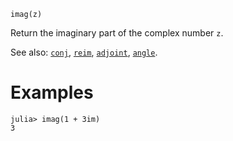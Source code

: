 ```
imag(z)
```

Return the imaginary part of the complex number `z`.

See also: [`conj`](@ref), [`reim`](@ref), [`adjoint`](@ref), [`angle`](@ref).

# Examples

```jldoctest
julia> imag(1 + 3im)
3
```
